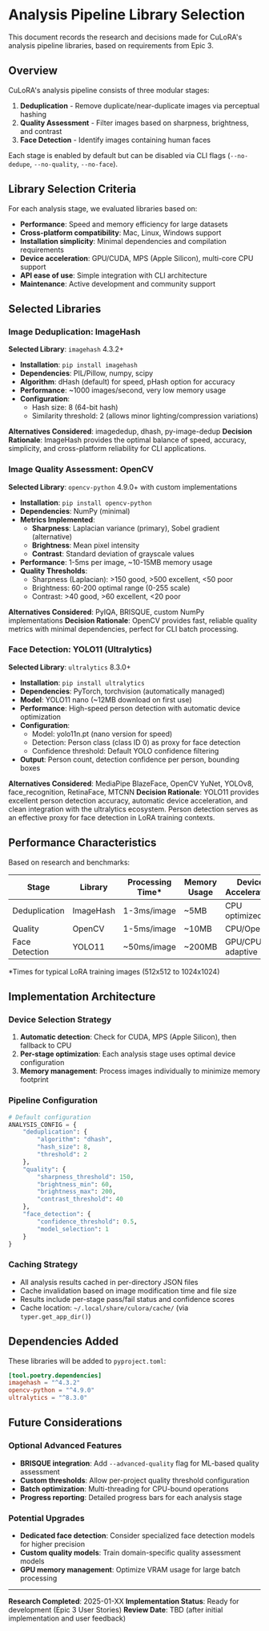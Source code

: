 # Analysis Pipeline Library Selection

This document records the research and decisions made for CuLoRA's analysis pipeline libraries, based on requirements from Epic 3.

## Overview

CuLoRA's analysis pipeline consists of three modular stages:

1. **Deduplication** - Remove duplicate/near-duplicate images via perceptual hashing
2. **Quality Assessment** - Filter images based on sharpness, brightness, and contrast
3. **Face Detection** - Identify images containing human faces

Each stage is enabled by default but can be disabled via CLI flags (`--no-dedupe`, `--no-quality`, `--no-face`).

## Library Selection Criteria

For each analysis stage, we evaluated libraries based on:

- **Performance**: Speed and memory efficiency for large datasets
- **Cross-platform compatibility**: Mac, Linux, Windows support
- **Installation simplicity**: Minimal dependencies and compilation requirements
- **Device acceleration**: GPU/CUDA, MPS (Apple Silicon), multi-core CPU support
- **API ease of use**: Simple integration with CLI architecture
- **Maintenance**: Active development and community support

## Selected Libraries

### Image Deduplication: ImageHash

**Selected Library**: `imagehash` 4.3.2+

- **Installation**: `pip install imagehash`
- **Dependencies**: PIL/Pillow, numpy, scipy
- **Algorithm**: dHash (default) for speed, pHash option for accuracy
- **Performance**: ~1000 images/second, very low memory usage
- **Configuration**:
  - Hash size: 8 (64-bit hash)
  - Similarity threshold: 2 (allows minor lighting/compression variations)

**Alternatives Considered**: imagededup, dhash, py-image-dedup
**Decision Rationale**: ImageHash provides the optimal balance of speed, accuracy, simplicity, and cross-platform reliability for CLI applications.

### Image Quality Assessment: OpenCV

**Selected Library**: `opencv-python` 4.9.0+ with custom implementations

- **Installation**: `pip install opencv-python`
- **Dependencies**: NumPy (minimal)
- **Metrics Implemented**:
  - **Sharpness**: Laplacian variance (primary), Sobel gradient (alternative)
  - **Brightness**: Mean pixel intensity
  - **Contrast**: Standard deviation of grayscale values
- **Performance**: 1-5ms per image, ~10-15MB memory usage
- **Quality Thresholds**:
  - Sharpness (Laplacian): >150 good, >500 excellent, <50 poor
  - Brightness: 60-200 optimal range (0-255 scale)
  - Contrast: >40 good, >60 excellent, <20 poor

**Alternatives Considered**: PyIQA, BRISQUE, custom NumPy implementations
**Decision Rationale**: OpenCV provides fast, reliable quality metrics with minimal dependencies, perfect for CLI batch processing.

### Face Detection: YOLO11 (Ultralytics)

**Selected Library**: `ultralytics` 8.3.0+

- **Installation**: `pip install ultralytics`
- **Dependencies**: PyTorch, torchvision (automatically managed)
- **Model**: YOLO11 nano (~12MB download on first use)
- **Performance**: High-speed person detection with automatic device optimization
- **Configuration**:
  - Model: yolo11n.pt (nano version for speed)
  - Detection: Person class (class ID 0) as proxy for face detection
  - Confidence threshold: Default YOLO confidence filtering
- **Output**: Person count, detection confidence per person, bounding boxes

**Alternatives Considered**: MediaPipe BlazeFace, OpenCV YuNet, YOLOv8, face_recognition, RetinaFace, MTCNN
**Decision Rationale**: YOLO11 provides excellent person detection accuracy, automatic device acceleration, and clean integration with the ultralytics ecosystem. Person detection serves as an effective proxy for face detection in LoRA training contexts.

## Performance Characteristics

Based on research and benchmarks:

| Stage          | Library     | Processing Time* | Memory Usage | Device Acceleration |
| -------------- | ----------- | ---------------- | ------------ | ------------------- |
| Deduplication  | ImageHash   | 1-3ms/image      | ~5MB         | CPU optimized       |
| Quality        | OpenCV      | 1-5ms/image      | ~10MB        | CPU/OpenCL          |
| Face Detection | YOLO11      | ~50ms/image      | ~200MB       | GPU/CPU adaptive    |

*Times for typical LoRA training images (512x512 to 1024x1024)

## Implementation Architecture

### Device Selection Strategy

1. **Automatic detection**: Check for CUDA, MPS (Apple Silicon), then fallback to CPU
2. **Per-stage optimization**: Each analysis stage uses optimal device configuration
3. **Memory management**: Process images individually to minimize memory footprint

### Pipeline Configuration

```python
# Default configuration
ANALYSIS_CONFIG = {
    "deduplication": {
        "algorithm": "dhash",
        "hash_size": 8,
        "threshold": 2
    },
    "quality": {
        "sharpness_threshold": 150,
        "brightness_min": 60,
        "brightness_max": 200,
        "contrast_threshold": 40
    },
    "face_detection": {
        "confidence_threshold": 0.5,
        "model_selection": 1
    }
}
```

### Caching Strategy

- All analysis results cached in per-directory JSON files
- Cache invalidation based on image modification time and file size
- Results include per-stage pass/fail status and confidence scores
- Cache location: `~/.local/share/culora/cache/` (via `typer.get_app_dir()`)

## Dependencies Added

These libraries will be added to `pyproject.toml`:

```toml
[tool.poetry.dependencies]
imagehash = "^4.3.2"
opencv-python = "^4.9.0"
ultralytics = "^8.3.0"
```

## Future Considerations

### Optional Advanced Features

- **BRISQUE integration**: Add `--advanced-quality` flag for ML-based quality assessment
- **Custom thresholds**: Allow per-project quality threshold configuration
- **Batch optimization**: Multi-threading for CPU-bound operations
- **Progress reporting**: Detailed progress bars for each analysis stage

### Potential Upgrades

- **Dedicated face detection**: Consider specialized face detection models for higher precision
- **Custom quality models**: Train domain-specific quality assessment models
- **GPU memory management**: Optimize VRAM usage for large batch processing

---

**Research Completed**: 2025-01-XX
**Implementation Status**: Ready for development (Epic 3 User Stories)
**Review Date**: TBD (after initial implementation and user feedback)
